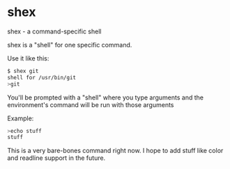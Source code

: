 shex
====

shex - a command-specific shell

shex is a "shell" for one specific command.

Use it like this:
```bash
$ shex git
shell for /usr/bin/git
>git 
```
You'll be prompted with a "shell" where you type arguments and the environment's command will be run with those arguments

Example:
```bash
>echo stuff
stuff
```

This is a very bare-bones command right now. I hope to add stuff like color and readline support in the future.

